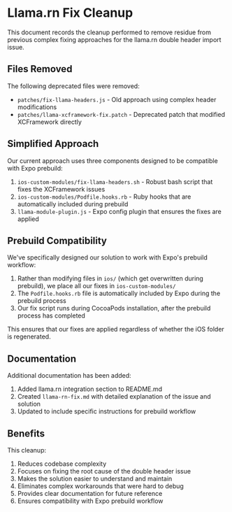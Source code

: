 # Llama.rn Fix Cleanup

This document records the cleanup performed to remove residue from previous complex fixing approaches for the llama.rn double header import issue.

## Files Removed

The following deprecated files were removed:

- `patches/fix-llama-headers.js` - Old approach using complex header modifications
- `patches/llama-xcframework-fix.patch` - Deprecated patch that modified XCFramework directly

## Simplified Approach

Our current approach uses three components designed to be compatible with Expo prebuild:

1. `ios-custom-modules/fix-llama-headers.sh` - Robust bash script that fixes the XCFramework issues
2. `ios-custom-modules/Podfile.hooks.rb` - Ruby hooks that are automatically included during prebuild
3. `llama-module-plugin.js` - Expo config plugin that ensures the fixes are applied

## Prebuild Compatibility

We've specifically designed our solution to work with Expo's prebuild workflow:

1. Rather than modifying files in `ios/` (which get overwritten during prebuild), we place all our fixes in `ios-custom-modules/`
2. The `Podfile.hooks.rb` file is automatically included by Expo during the prebuild process
3. Our fix script runs during CocoaPods installation, after the prebuild process has completed

This ensures that our fixes are applied regardless of whether the iOS folder is regenerated.

## Documentation

Additional documentation has been added:

1. Added llama.rn integration section to README.md
2. Created `llama-rn-fix.md` with detailed explanation of the issue and solution
3. Updated to include specific instructions for prebuild workflow

## Benefits

This cleanup:

1. Reduces codebase complexity
2. Focuses on fixing the root cause of the double header issue
3. Makes the solution easier to understand and maintain
4. Eliminates complex workarounds that were hard to debug
5. Provides clear documentation for future reference
6. Ensures compatibility with Expo prebuild workflow 